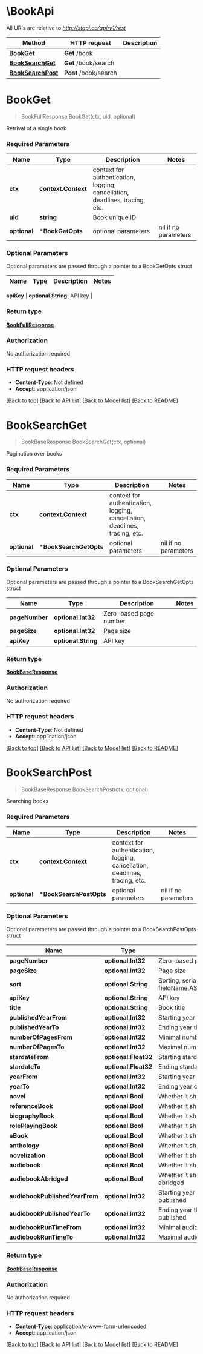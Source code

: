 # \BookApi

All URIs are relative to *http://stapi.co/api/v1/rest*

Method | HTTP request | Description
------------- | ------------- | -------------
[**BookGet**](BookApi.md#BookGet) | **Get** /book | 
[**BookSearchGet**](BookApi.md#BookSearchGet) | **Get** /book/search | 
[**BookSearchPost**](BookApi.md#BookSearchPost) | **Post** /book/search | 


# **BookGet**
> BookFullResponse BookGet(ctx, uid, optional)


Retrival of a single book

### Required Parameters

Name | Type | Description  | Notes
------------- | ------------- | ------------- | -------------
 **ctx** | **context.Context** | context for authentication, logging, cancellation, deadlines, tracing, etc.
  **uid** | **string**| Book unique ID | 
 **optional** | ***BookGetOpts** | optional parameters | nil if no parameters

### Optional Parameters
Optional parameters are passed through a pointer to a BookGetOpts struct

Name | Type | Description  | Notes
------------- | ------------- | ------------- | -------------

 **apiKey** | **optional.String**| API key | 

### Return type

[**BookFullResponse**](BookFullResponse.md)

### Authorization

No authorization required

### HTTP request headers

 - **Content-Type**: Not defined
 - **Accept**: application/json

[[Back to top]](#) [[Back to API list]](../README.md#documentation-for-api-endpoints) [[Back to Model list]](../README.md#documentation-for-models) [[Back to README]](../README.md)

# **BookSearchGet**
> BookBaseResponse BookSearchGet(ctx, optional)


Pagination over books

### Required Parameters

Name | Type | Description  | Notes
------------- | ------------- | ------------- | -------------
 **ctx** | **context.Context** | context for authentication, logging, cancellation, deadlines, tracing, etc.
 **optional** | ***BookSearchGetOpts** | optional parameters | nil if no parameters

### Optional Parameters
Optional parameters are passed through a pointer to a BookSearchGetOpts struct

Name | Type | Description  | Notes
------------- | ------------- | ------------- | -------------
 **pageNumber** | **optional.Int32**| Zero-based page number | 
 **pageSize** | **optional.Int32**| Page size | 
 **apiKey** | **optional.String**| API key | 

### Return type

[**BookBaseResponse**](BookBaseResponse.md)

### Authorization

No authorization required

### HTTP request headers

 - **Content-Type**: Not defined
 - **Accept**: application/json

[[Back to top]](#) [[Back to API list]](../README.md#documentation-for-api-endpoints) [[Back to Model list]](../README.md#documentation-for-models) [[Back to README]](../README.md)

# **BookSearchPost**
> BookBaseResponse BookSearchPost(ctx, optional)


Searching books

### Required Parameters

Name | Type | Description  | Notes
------------- | ------------- | ------------- | -------------
 **ctx** | **context.Context** | context for authentication, logging, cancellation, deadlines, tracing, etc.
 **optional** | ***BookSearchPostOpts** | optional parameters | nil if no parameters

### Optional Parameters
Optional parameters are passed through a pointer to a BookSearchPostOpts struct

Name | Type | Description  | Notes
------------- | ------------- | ------------- | -------------
 **pageNumber** | **optional.Int32**| Zero-based page number | 
 **pageSize** | **optional.Int32**| Page size | 
 **sort** | **optional.String**| Sorting, serialized like this: fieldName,ASC;anotherFieldName,DESC | 
 **apiKey** | **optional.String**| API key | 
 **title** | **optional.String**| Book title | 
 **publishedYearFrom** | **optional.Int32**| Starting year the book was published | 
 **publishedYearTo** | **optional.Int32**| Ending year the book was published | 
 **numberOfPagesFrom** | **optional.Int32**| Minimal number of pages | 
 **numberOfPagesTo** | **optional.Int32**| Maximal number of pages | 
 **stardateFrom** | **optional.Float32**| Starting stardate of book story | 
 **stardateTo** | **optional.Float32**| Ending stardate of book story | 
 **yearFrom** | **optional.Int32**| Starting year of book story | 
 **yearTo** | **optional.Int32**| Ending year of book story | 
 **novel** | **optional.Bool**| Whether it should be a novel | 
 **referenceBook** | **optional.Bool**| Whether it should be a reference book | 
 **biographyBook** | **optional.Bool**| Whether it should be a biography book | 
 **rolePlayingBook** | **optional.Bool**| Whether it should be a role playing book | 
 **eBook** | **optional.Bool**| Whether it should be an e-book | 
 **anthology** | **optional.Bool**| Whether it should be an anthology | 
 **novelization** | **optional.Bool**| Whether it should be novelization | 
 **audiobook** | **optional.Bool**| Whether it should be an audiobook | 
 **audiobookAbridged** | **optional.Bool**| Whether it should be an audiobook, abridged | 
 **audiobookPublishedYearFrom** | **optional.Int32**| Starting year the audiobook was published | 
 **audiobookPublishedYearTo** | **optional.Int32**| Ending year the audiobook was published | 
 **audiobookRunTimeFrom** | **optional.Int32**| Minimal audiobook run time, in minutes | 
 **audiobookRunTimeTo** | **optional.Int32**| Maximal audiobook run time, in minutes | 

### Return type

[**BookBaseResponse**](BookBaseResponse.md)

### Authorization

No authorization required

### HTTP request headers

 - **Content-Type**: application/x-www-form-urlencoded
 - **Accept**: application/json

[[Back to top]](#) [[Back to API list]](../README.md#documentation-for-api-endpoints) [[Back to Model list]](../README.md#documentation-for-models) [[Back to README]](../README.md)

